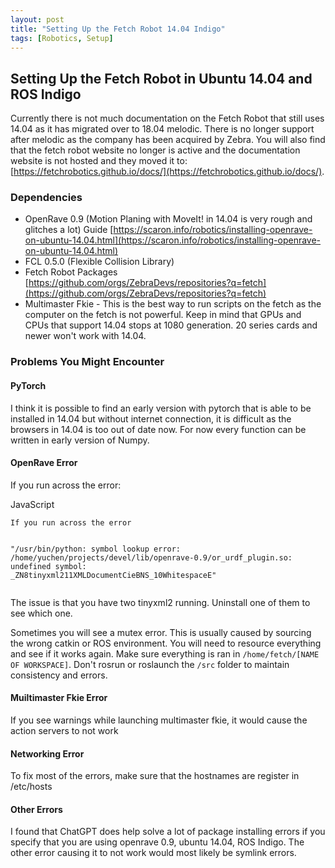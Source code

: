 ```yaml
---
layout: post
title: "Setting Up the Fetch Robot 14.04 Indigo"
tags: [Robotics, Setup]
---
```


## Setting Up the Fetch Robot in Ubuntu 14.04 and ROS Indigo
Currently there is not much documentation on the Fetch Robot that still uses 14.04 as it has migrated over to 18.04 melodic. There is no longer support after melodic as the company has been acquired by Zebra. You will also find that the fetch robot website no longer is active and the documentation website is not hosted and they moved it to: [https://fetchrobotics.github.io/docs/](https://fetchrobotics.github.io/docs/). 

### Dependencies
- OpenRave 0.9 (Motion Planing with MoveIt! in 14.04 is very rough and glitches a lot) Guide [https://scaron.info/robotics/installing-openrave-on-ubuntu-14.04.html](https://scaron.info/robotics/installing-openrave-on-ubuntu-14.04.html)
- FCL 0.5.0 (Flexible Collision Library)
- Fetch Robot Packages [https://github.com/orgs/ZebraDevs/repositories?q=fetch](https://github.com/orgs/ZebraDevs/repositories?q=fetch)
- Multimaster Fkie - This is the best way to run scripts on the fetch as the computer on the fetch is not powerful. Keep in mind that GPUs and CPUs that support 14.04 stops at 1080 generation. 20 series cards and newer won't work with 14.04.  




### Problems You Might Encounter

#### PyTorch
I think it is possible to find an early version with pytorch that is able to be installed in 14.04 but without internet connection, it is difficult as the browsers in 14.04 is too out of date now. For now every function can be written in early version of Numpy.

#### OpenRave Error
If you run across the error:

<div class="code-block-container">
  <div class="code-block-header">
    <span>JavaScript</span>
  </div>
  <pre><code class="language-bash">If you run across the error

"/usr/bin/python:
symbol lookup error:
/home/yuchen/projects/devel/lib/openrave-0.9/or_urdf_plugin.so:
undefined symbol: _ZN8tinyxml211XMLDocumentCieBNS_10WhitespaceE"</code></pre>
</div>

The issue is that you have two tinyxml2 running. Uninstall one of them to see which one.

Sometimes you will see a mutex error. This is usually caused by sourcing the wrong catkin or ROS environment. You will need to resource everything and see if it works again. Make sure everything is ran in `/home/fetch/[NAME OF WORKSPACE]`. Don't rosrun or roslaunch the `/src` folder to maintain consistency and errors.

#### Muiltimaster Fkie Error
If you see warnings while launching multimaster fkie, it would cause the action
servers to not work 

#### Networking Error
To fix most of the errors, make sure that the hostnames are register in /etc/hosts

#### Other Errors
I found that ChatGPT does help solve a lot of package installing errors if you specify that you are using openrave 0.9, ubuntu 14.04, ROS Indigo. The other error causing it to not work would most likely be symlink errors. 
